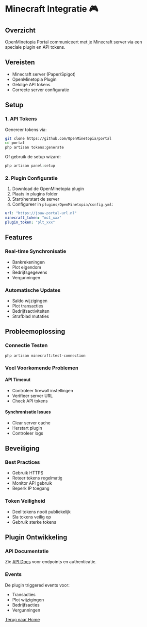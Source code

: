 # Minecraft Integratie 🎮

## Overzicht

OpenMinetopia Portal communiceert met je Minecraft server via een speciale plugin en API tokens.

## Vereisten

- Minecraft server (Paper/Spigot)
- OpenMinetopia Plugin
- Geldige API tokens
- Correcte server configuratie

## Setup

### 1. API Tokens

Genereer tokens via: 
```bash
git clone https://github.com/OpenMinetopia/portal
cd portal
php artisan tokens:generate
```

Of gebruik de setup wizard:
```php
php artisan panel:setup
```

### 2. Plugin Configuratie

1. Download de OpenMinetopia plugin
2. Plaats in plugins folder
3. Start/herstart de server
4. Configureer in `plugins/OpenMinetopia/config.yml`:

```yml
url: "https://jouw-portal-url.nl"
minecraft_token: "mct_xxx"
plugin_token: "plt_xxx"
```

## Features

### Real-time Synchronisatie
- Bankrekeningen
- Plot eigendom
- Bedrijfsgegevens
- Vergunningen

### Automatische Updates
- Saldo wijzigingen
- Plot transacties
- Bedrijfsactiviteiten
- Strafblad mutaties

## Probleemoplossing

### Connectie Testen
```bash
php artisan minecraft:test-connection
```

### Veel Voorkomende Problemen

#### API Timeout
- Controleer firewall instellingen
- Verifieer server URL
- Check API tokens

#### Synchronisatie Issues
- Clear server cache
- Herstart plugin
- Controleer logs

## Beveiliging

### Best Practices
- Gebruik HTTPS
- Roteer tokens regelmatig
- Monitor API gebruik
- Beperk IP toegang

### Token Veiligheid
- Deel tokens nooit publiekelijk
- Sla tokens veilig op
- Gebruik sterke tokens

## Plugin Ontwikkeling

### API Documentatie
Zie [API Docs](API-Documentation) voor endpoints en authenticatie.

### Events
De plugin triggered events voor:
- Transacties
- Plot wijzigingen
- Bedrijfsacties
- Vergunningen

[Terug naar Home](Home)
